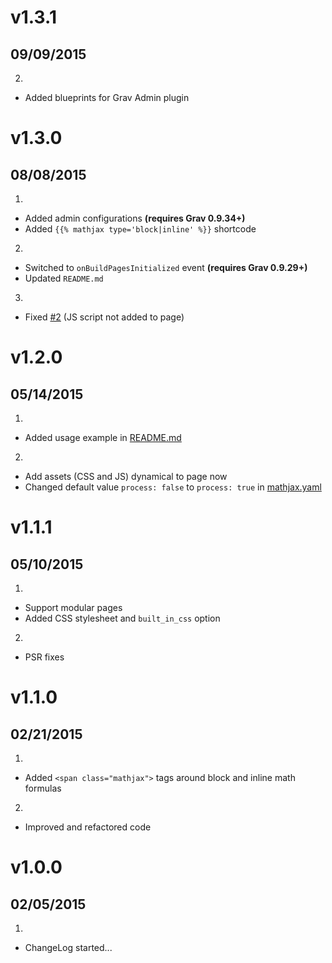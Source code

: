 # v1.3.1
## 09/09/2015

2. [](#improved)
  * Added blueprints for Grav Admin plugin

# v1.3.0
## 08/08/2015

1. [](#new)
  * Added admin configurations **(requires Grav 0.9.34+)**
  * Added `{{% mathjax type='block|inline' %}}` shortcode
2. [](#improved)
  * Switched to `onBuildPagesInitialized` event **(requires Grav 0.9.29+)**
  * Updated `README.md`
3. [](#bugfix)
  * Fixed [#2](https://github.com/Sommerregen/grav-plugin-mathjax/issues/2) (JS script not added to page)

# v1.2.0
## 05/14/2015

1. [](#new)
  * Added usage example in [README.md](https://github.com/Sommerregen/grav-plugin-mathjax/blob/master/README.md)
2. [](#improved)
  * Add assets (CSS and JS) dynamical to page now
  * Changed default value `process: false` to `process: true` in [mathjax.yaml](https://github.com/Sommerregen/grav-plugin-mathjax/blob/master/mathjax.yaml)

# v1.1.1
## 05/10/2015

1. [](#new)
  * Support modular pages
  * Added CSS stylesheet and `built_in_css` option
2. [](#improved)
  * PSR fixes

# v1.1.0
## 02/21/2015

1. [](#new)
  * Added `<span class="mathjax">` tags around block and inline math formulas
2. [](#improved)
  * Improved and refactored code

# v1.0.0
## 02/05/2015

1. [](#new)
  * ChangeLog started...
